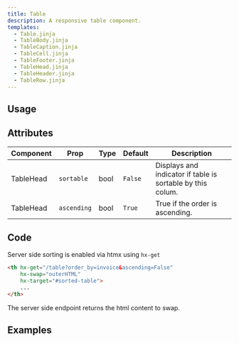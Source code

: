 ```yaml
---
title: Table
description: A responsive table component.
templates:
  - Table.jinja
  - TableBody.jinja
  - TableCaption.jinja
  - TableCell.jinja
  - TableFooter.jinja
  - TableHead.jinja
  - TableHeader.jinja
  - TableRow.jinja
---
```


<TabPreview component="Table" template="examples/table.html"/>

<Prose>

## Usage

</Prose>

<IncludeTemplate template="examples/table.html"/>

<Prose>

## Attributes

| Component    | Prop        | Type   | Default | Description                                                |
|--------------|-------------|--------|---------|------------------------------------------------------------|
| TableHead    | `sortable`  | bool   | `False` | Displays and indicator if table is sortable by this colum. |
| TableHead    | `ascending` | bool   | `True`  | True if the order is ascending.                            |

## Code
</Prose>

<IncludeComponents :components="{{ metadata.templates }}" />

<Prose>

Server side sorting is enabled via htmx using `hx-get`
```html
<th hx-get="/table?order_by=invoice&ascending=False" 
    hx-swap="outerHTML" 
    hx-target="#sorted-table">
    ...
</th>
```

The server side endpoint returns the html content to swap. 

## Examples
</Prose>


[//]: # (<TabPreview component="Sorting" template="examples/table_sorting.html"/>)
